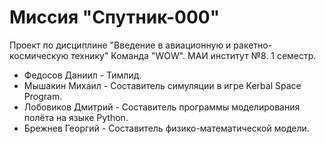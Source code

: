 # Миссия "Спутник-000"
Проект по дисциплине "Введение в авиационную и ракетно-космическую технику"
Команда "WOW". МАИ институт №8. 1 семестр.

- Федосов Даниил - Тимлид.
- Мышакин Михаил - Составитель симуляции в игре Kerbal Space Program.
- Лобовиков Дмитрий - Составитель программы моделирования полёта на языке Python.
- Брежнев Георгий - Составитель физико-математической модели.
